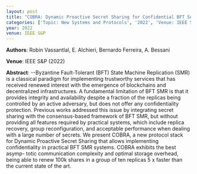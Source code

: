 ```yaml
---
layout: post
title: "COBRA: Dynamic Proactive Secret Sharing for Confidential BFT Services"
categories: ['Topic: New Systems and Protocols', '2022', 'Venue: IEEE S&P']
year: 2022
venue: IEEE S&P
---
```

**Authors**: Robin Vassantlal, E. Alchieri, Bernardo Ferreira, A. Bessani

**Venue**: IEEE S&P (2022)

**Abstract**: --Byzantine Fault-Tolerant (BFT) State Machine Replication (SMR) is a classical paradigm for implementing trustworthy services that has received renewed interest with the emergence of blockchains and decentralized infrastructures. A fundamental limitation of BFT SMR is that it provides integrity and availability despite a fraction of the replicas being controlled by an active adversary, but does not offer any confidentiality protection. Previous works addressed this issue by integrating secret sharing with the consensus-based framework of BFT SMR, but without providing all features required by practical systems, which include replica recovery, group reconfiguration, and acceptable performance when dealing with a large number of secrets. We present COBRA, a new protocol stack for Dynamic Proactive Secret Sharing that allows implementing confidentiality in practical BFT SMR systems. COBRA exhibits the best asymp- totic communication complexity and optimal storage overhead, being able to renew 100k shares in a group of ten replicas 5 x faster than the current state of the art.
